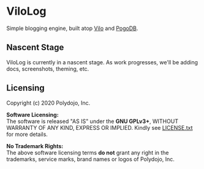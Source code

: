 ViloLog
======

Simple blogging engine, built atop [Vilo](https://github.com/polydojo/vilo) and [PogoDB](https://github.com/polydojo/pogodb).

Nascent Stage
------------------
ViloLog is currently in a nascent stage. As work progresses, we'll be adding docs, screenshots, theming, etc.

Licensing
------------
Copyright (c) 2020 Polydojo, Inc.

**Software Licensing:**  
The software is released "AS IS" under the **GNU GPLv3+**, WITHOUT WARRANTY OF ANY KIND, EXPRESS OR IMPLIED. Kindly see [LICENSE.txt](https://github.com/polydojo/vilolog/blob/master/LICENSE.txt) for more details.

**No Trademark Rights:**  
The above software licensing terms **do not** grant any right in the trademarks, service marks, brand names or logos of Polydojo, Inc.
